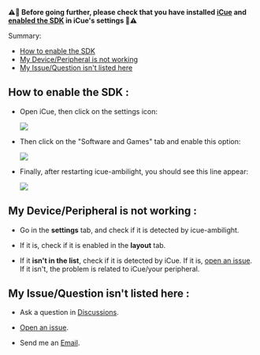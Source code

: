 <b>⚠️🚨 Before going further, please check that you have installed [iCue](https://www.corsair.com/us/en/icue) and [enabled the SDK](#how-to-enable-the-sdk-) in iCue's settings 🚨⚠️</b>

Summary:

-   [How to enable the SDK](#how-to-enable-the-sdk-)
-   [My Device/Peripheral is not working](#my-deviceperipheral-is-not-working-)
-   [My Issue/Question isn't listed here](#my-issuequestion-isnt-listed-here-)

## How to enable the SDK :

-   Open iCue, then click on the settings icon:

      <img src="https://i.imgur.com/xMyHjjW.png">

-   Then click on the "Software and Games" tab and enable this option:

      <img src="https://i.imgur.com/5LqQxJB.png">

-   Finally, after restarting icue-ambilight, you should see this line appear:

      <img src="https://i.imgur.com/5LqQxJB.png">

## My Device/Peripheral is not working :

-   Go in the **settings** tab, and check if it is detected by icue-ambilight.

-   If it is, check if it is enabled in the **layout** tab.

-   If it **isn't in the list**, check if it is detected by iCue. If it is, [open an issue](https://github.com/augustinbegue/icue-ambilight/issues/new/choose). If it isn't, the problem is related to iCue/your peripheral.

## My Issue/Question isn't listed here :

-   Ask a question in [Discussions](https://github.com/augustinbegue/icue-ambilight/discussions).

-   [Open an issue](https://github.com/augustinbegue/icue-ambilight/issues/new/choose).

-   Send me an [Email](mailto://augustin.begue@epita.fr).
